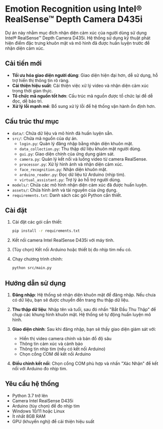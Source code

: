 # Emotion Recognition using Intel® RealSense™ Depth Camera D435i

Dự án này nhằm mục đích nhận diện cảm xúc của người dùng sử dụng Intel® RealSense™ Depth Camera D435i. Hệ thống sử dụng kỹ thuật phát hiện điểm đặc trưng khuôn mặt và mô hình đã được huấn luyện trước để nhận diện cảm xúc.

## Cải tiến mới

- **Tối ưu hóa giao diện người dùng**: Giao diện hiện đại hơn, dễ sử dụng, hỗ trợ hiển thị thông tin rõ ràng.
- **Cải thiện hiệu suất**: Cải thiện việc xử lý video và nhận diện cảm xúc trong thời gian thực.
- **Tổ chức mã nguồn tốt hơn**: Cấu trúc mã nguồn được tổ chức lại để dễ đọc, dễ bảo trì.
- **Xử lý lỗi mạnh mẽ**: Bổ sung xử lý lỗi để hệ thống vận hành ổn định hơn.

## Cấu trúc thư mục

- `data/`: Chứa dữ liệu và mô hình đã huấn luyện sẵn.
- `src/`: Chứa mã nguồn của dự án.
  - `login.py`: Quản lý đăng nhập bằng nhận diện khuôn mặt.
  - `data_collection.py`: Thu thập dữ liệu khuôn mặt người dùng.
  - `gui.py`: Giao diện chính của ứng dụng giám sát.
  - `camera.py`: Quản lý kết nối và luồng video từ camera RealSense.
  - `processor.py`: Xử lý hình ảnh và nhận diện cảm xúc.
  - `face_recognition.py`: Nhận diện khuôn mặt.
  - `arduino_reader.py`: Đọc dữ liệu từ Arduino (nhịp tim).
  - `virtual_assistant.py`: Trợ lý ảo hỗ trợ người dùng.
- `models/`: Chứa các mô hình nhận diện cảm xúc đã được huấn luyện.
- `assets/`: Chứa hình ảnh và tài nguyên của ứng dụng.
- `requirements.txt`: Danh sách các gói Python cần thiết.

## Cài đặt

1. Cài đặt các gói cần thiết:

   ```bash
   pip install -r requirements.txt
   ```

2. Kết nối camera Intel RealSense D435i với máy tính.

3. (Tùy chọn) Kết nối Arduino hoặc thiết bị đo nhịp tim nếu có.

4. Chạy chương trình chính:
   ```bash
   python src/main.py
   ```

## Hướng dẫn sử dụng

1. **Đăng nhập**: Hệ thống sẽ nhận diện khuôn mặt để đăng nhập. Nếu chưa có dữ liệu, bạn sẽ được chuyển đến trang thu thập dữ liệu.

2. **Thu thập dữ liệu**: Nhập tên và tuổi, sau đó nhấn "Bắt Đầu Thu Thập" để chụp các khung hình khuôn mặt. Hệ thống sẽ tự động huấn luyện mô hình.

3. **Giao diện chính**: Sau khi đăng nhập, bạn sẽ thấy giao diện giám sát với:

   - Hiển thị video camera chính và bản đồ độ sâu
   - Thông tin cảm xúc và cảnh báo
   - Thông tin nhịp tim (nếu có kết nối Arduino)
   - Chọn cổng COM để kết nối Arduino

4. **Điều chỉnh kết nối**: Chọn cổng COM phù hợp và nhấn "Xác Nhận" để kết nối với Arduino đo nhịp tim.

## Yêu cầu hệ thống

- Python 3.7 trở lên
- Camera Intel RealSense D435i
- Arduino (tùy chọn) để đo nhịp tim
- Windows 10/11 hoặc Linux
- Ít nhất 8GB RAM
- GPU (khuyến nghị) để cải thiện hiệu suất
